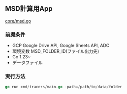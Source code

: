 ## MSD計算用App
[core/msd.go](pkg/core/msd.go)
### 前提条件
- GCP Google Drive API, Google Sheets API, ADC
- 環境変数 MSD_FOLDER_ID(ファイル出力先)
- Go 1.23~
- データファイル
### 実行方法
```go
go run cmd/tracers/main.go -path=/path/to/data/folder
```
